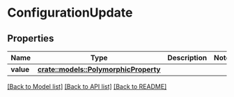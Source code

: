# ConfigurationUpdate

## Properties

Name | Type | Description | Notes
------------ | ------------- | ------------- | -------------
**value** | [**crate::models::PolymorphicProperty**](PolymorphicProperty.md) |  | 

[[Back to Model list]](../README.md#documentation-for-models) [[Back to API list]](../README.md#documentation-for-api-endpoints) [[Back to README]](../README.md)


